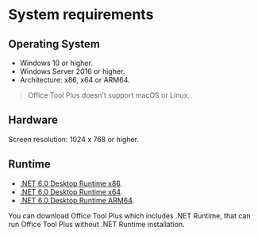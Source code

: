 # System requirements

## Operating System

- Windows 10 or higher.
- Windows Server 2016 or higher.
- Architecture: x86, x64 or ARM64.

> Office Tool Plus doesn't support macOS or Linux.

## Hardware

Screen resolution: 1024 x 768 or higher.

## Runtime

- [.NET 6.0 Desktop Runtime x86](https://aka.ms/dotnet/6.0/windowsdesktop-runtime-win-x86.exe).
- [.NET 6.0 Desktop Runtime x64](https://aka.ms/dotnet/6.0/windowsdesktop-runtime-win-x64.exe).
- [.NET 6.0 Desktop Runtime ARM64](https://aka.ms/dotnet/6.0/windowsdesktop-runtime-win-arm64.exe).

You can download Office Tool Plus which includes .NET Runtime, that can run Office Tool Plus without .NET Runtime installation.

